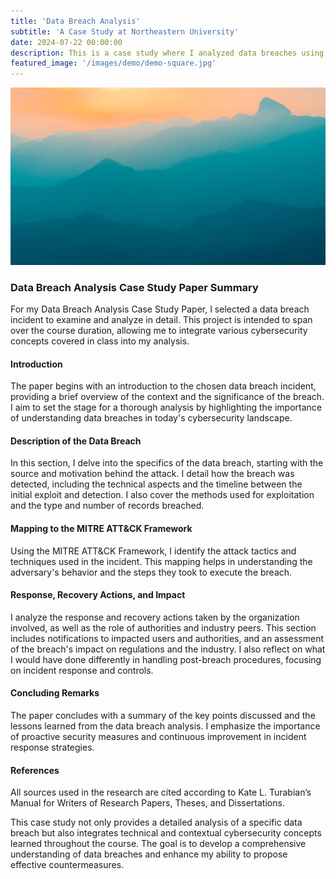 ```yaml
---
title: 'Data Breach Analysis'
subtitle: 'A Case Study at Northeastern University'
date: 2024-07-22 00:00:00
description: This is a case study where I analyzed data breaches using the MITTRE ATT&CK Framework.
featured_image: '/images/demo/demo-square.jpg'
---
```


![](/images/demo/demo-landscape.jpg)


### Data Breach Analysis Case Study Paper Summary

For my Data Breach Analysis Case Study Paper, I selected a data breach incident to examine and analyze in detail. This project is intended to span over the course duration, allowing me to integrate various cybersecurity concepts covered in class into my analysis.

#### Introduction
The paper begins with an introduction to the chosen data breach incident, providing a brief overview of the context and the significance of the breach. I aim to set the stage for a thorough analysis by highlighting the importance of understanding data breaches in today's cybersecurity landscape.

#### Description of the Data Breach
In this section, I delve into the specifics of the data breach, starting with the source and motivation behind the attack. I detail how the breach was detected, including the technical aspects and the timeline between the initial exploit and detection. I also cover the methods used for exploitation and the type and number of records breached.

#### Mapping to the MITRE ATT&CK Framework
Using the MITRE ATT&CK Framework, I identify the attack tactics and techniques used in the incident. This mapping helps in understanding the adversary's behavior and the steps they took to execute the breach.

#### Response, Recovery Actions, and Impact
I analyze the response and recovery actions taken by the organization involved, as well as the role of authorities and industry peers. This section includes notifications to impacted users and authorities, and an assessment of the breach's impact on regulations and the industry. I also reflect on what I would have done differently in handling post-breach procedures, focusing on incident response and controls.

#### Concluding Remarks
The paper concludes with a summary of the key points discussed and the lessons learned from the data breach analysis. I emphasize the importance of proactive security measures and continuous improvement in incident response strategies.

#### References
All sources used in the research are cited according to Kate L. Turabian’s Manual for Writers of Research Papers, Theses, and Dissertations.

This case study not only provides a detailed analysis of a specific data breach but also integrates technical and contextual cybersecurity concepts learned throughout the course. The goal is to develop a comprehensive understanding of data breaches and enhance my ability to propose effective countermeasures.
